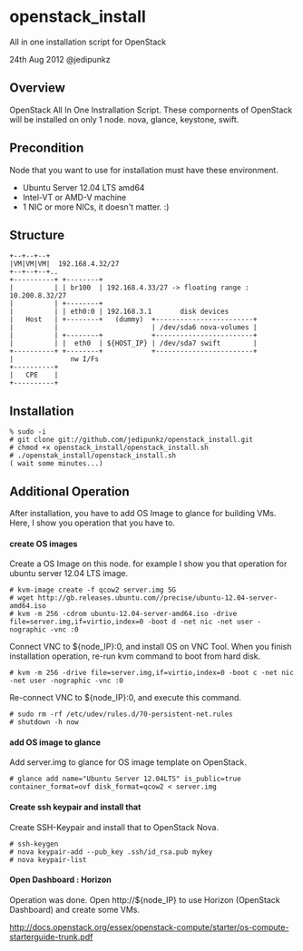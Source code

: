 openstack_install
=================

All in one installation script for OpenStack

24th Aug 2012 @jedipunkz

Overview
--------
OpenStack All In One Instrallation Script. These compornents of OpenStack will be
installed on only 1 node. nova, glance, keystone, swift.

Precondition
------------

Node that you want to use for installation must have these environment.

* Ubuntu Server 12.04 LTS amd64
* Intel-VT or AMD-V machine
* 1 NIC or more NICs, it doesn't matter. :)

Structure
---------

    +--+--+--+
    |VM|VM|VM|  192.168.4.32/27
    +--+--+--+..
    +----------+ +--------+
    |          | | br100  | 192.168.4.33/27 -> floating range : 10.200.8.32/27
    |          | +--------+
    |          | | eth0:0 | 192.168.3.1       disk devices
    |   Host   | +--------+   (dummy)  +------------------------+
    |          |                       | /dev/sda6 nova-volumes |
    |          | +--------+            +------------------------+
    |          | |  eth0  | ${HOST_IP} | /dev/sda7 swift        |
    +----------+ +--------+            +------------------------+
    |              nw I/Fs
    +----------+
    |   CPE    |
    +----------+

Installation
------------

    % sudo -i
    # git clone git://github.com/jedipunkz/openstack_install.git
    # chmod +x openstack_install/openstack_install.sh
    # ./openstak_install/openstack_install.sh
    ( wait some minutes...)

Additional Operation
--------------------

After installation, you have to add OS Image to glance for building VMs. Here, I show you operation that you have to.

#### create OS images

Create a OS Image on this node. for example I show you that operation for
ubuntu server 12.04 LTS image.

    # kvm-image create -f qcow2 server.img 5G
	# wget http://gb.releases.ubuntu.com//precise/ubuntu-12.04-server-amd64.iso
	# kvm -m 256 -cdrom ubuntu-12.04-server-amd64.iso -drive file=server.img,if=virtio,index=0 -boot d -net nic -net user -nographic -vnc :0

Connect VNC to ${node_IP}:0, and install OS on VNC Tool. When you finish
installation operation, re-run kvm command to boot from hard disk.

    # kvm -m 256 -drive file=server.img,if=virtio,index=0 -boot c -net nic -net user -nographic -vnc :0

Re-connect VNC to ${node_IP}:0, and execute this command.

    # sudo rm -rf /etc/udev/rules.d/70-persistent-net.rules
    # shutdown -h now

#### add OS image to glance

Add server.img to glance for OS image template on OpenStack.

    # glance add name="Ubuntu Server 12.04LTS" is_public=true container_format=ovf disk_format=qcow2 < server.img

#### Create ssh keypair and install that

Create SSH-Keypair and install that to OpenStack Nova.

    # ssh-keygen
	# nova keypair-add --pub_key .ssh/id_rsa.pub mykey
	# nova keypair-list

#### Open Dashboard : Horizon

Operation was done. Open http://${node_IP} to use Horizon (OpenStack
Dashboard) and create some VMs.

<http://docs.openstack.org/essex/openstack-compute/starter/os-compute-starterguide-trunk.pdf>
